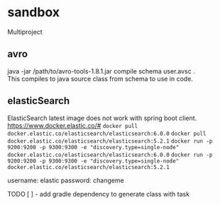 # sandbox
Multiproject

## avro

java -jar /path/to/avro-tools-1.8.1.jar compile schema user.avsc .    
This compiles to java source class from schema to use in code.

## elasticSearch
ElasticSearch latest image does not work with spring boot client.
https://www.docker.elastic.co/#
```docker pull docker.elastic.co/elasticsearch/elasticsearch:6.0.0```
```docker pull docker.elastic.co/elasticsearch/elasticsearch:5.2.1```
```docker run -p 9200:9200 -p 9300:9300 -e "discovery.type=single-node" docker.elastic.co/elasticsearch/elasticsearch:6.0.0```
```docker run -p 9200:9200 -p 9300:9300 -e "discovery.type=single-node" docker.elastic.co/elasticsearch/elasticsearch:5.2.1```

username:   elastic
password:   changeme


TODO
[ ] - add gradle dependency to generate class with task